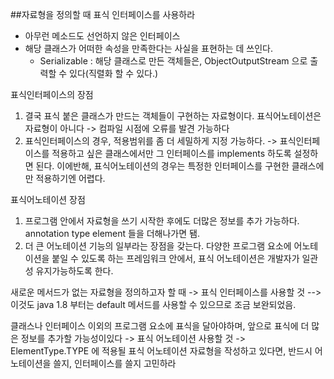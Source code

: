 ##자료형을 정의할 때 표식 인터페이스를 사용하라

* 아무런 메소드도 선언하지 않은 인터페이스
* 해당 클래스가 어떠한 속성을 만족한다는 사실을 표현하는 데 쓰인다.
   - Serializable : 해당 클래스로 만든 객체들은, ObjectOutputStream 으로 출력할 수 있다(직렬화 할 수 있다.)

표식인터페이스의 장점
1. 결국 표식 붙은 클래스가 만드는 객체들이 구현하는 자료형이다. 표식어노테이션은 자료형이 아니다
   -> 컴파일 시점에 오류를 발견 가능하다
2. 표식인터페이스의 경우, 적용범위를 좀 더 세밀하게 지정 가능하다.
   -> 표식인터페이스를 적용하고 싶은 클래스에서만 그 인터페이스를 implements 하도록 설정하면 된다.
이에반해, 표식어노테이션의 경우는 특정한 인터페이스를 구현한 클래스에만 적용하기엔 어렵다.


표식어노테이션 장점
1. 프로그램 안에서 자료형을 쓰기 시작한 후에도 더많은 정보를 추가 가능하다.
annotation type element 들을 더해나가면 됌.
2. 더 큰 어노테이션 기능의 일부라는 장점을 갖는다.
   다양한 프로그램 요소에 어노테이션을 붙일 수 있도록 하는 프레임워크 안에서, 표식 어노테이션은 개발자가 일관성 유지가능하도록 한다.


새로운 메서드가 없는 자료형을 정의하고자 할 때
-> 표식 인터페이스를 사용할 것 
--> 이것도 java 1.8 부터는 default 메서드를 사용할 수 있으므로 조금 보완되었음.

클래스나 인터페이스 이외의 프로그램 요소에 표식을 달아야하며, 앞으로 표식에 더 많은 정보를 추가할 가능성이있다
-> 표식 어노테이션 사용할 것 
-> ElementType.TYPE 에 적용될 표식 어노테이션 자료형을 작성하고 있다면, 반드시 어노테이션을 쓸지, 인터페이스를 쓸지 
고민하라
